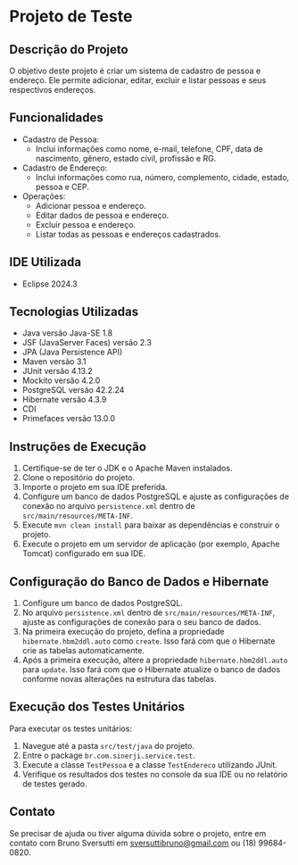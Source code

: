 # Projeto de Teste


## Descrição do Projeto

O objetivo deste projeto é criar um sistema de cadastro de pessoa e endereço. Ele permite adicionar, editar, excluir e listar pessoas e seus respectivos endereços.

## Funcionalidades

- Cadastro de Pessoa:
  - Inclui informações como nome, e-mail, telefone, CPF, data de nascimento, gênero, estado civil, profissão e RG.
- Cadastro de Endereço:
  - Inclui informações como rua, número, complemento, cidade, estado, pessoa e CEP.
- Operações:
  - Adicionar pessoa e endereço.
  - Editar dados de pessoa e endereço.
  - Excluir pessoa e endereço.
  - Listar todas as pessoas e endereços cadastrados.

## IDE Utilizada

- Eclipse 2024.3

## Tecnologias Utilizadas

- Java versão Java-SE 1.8
- JSF (JavaServer Faces) versão 2.3
- JPA (Java Persistence API)
- Maven versão 3.1
- JUnit versão 4.13.2
- Mockito versão 4.2.0
- PostgreSQL versão 42.2.24
- Hibernate versão 4.3.9
- CDI
- Primefaces versão 13.0.0

## Instruções de Execução

1. Certifique-se de ter o JDK e o Apache Maven instalados.
2. Clone o repositório do projeto.
3. Importe o projeto em sua IDE preferida.
4. Configure um banco de dados PostgreSQL e ajuste as configurações de conexão no arquivo `persistence.xml` dentro de `src/main/resources/META-INF`.
5. Execute `mvn clean install` para baixar as dependências e construir o projeto.
6. Execute o projeto em um servidor de aplicação (por exemplo, Apache Tomcat) configurado em sua IDE.

## Configuração do Banco de Dados e Hibernate

1. Configure um banco de dados PostgreSQL.
2. No arquivo `persistence.xml` dentro de `src/main/resources/META-INF`, ajuste as configurações de conexão para o seu banco de dados.
3. Na primeira execução do projeto, defina a propriedade `hibernate.hbm2ddl.auto` como `create`. Isso fará com que o Hibernate crie as tabelas automaticamente.
4. Após a primeira execução, altere a propriedade `hibernate.hbm2ddl.auto` para `update`. Isso fará com que o Hibernate atualize o banco de dados conforme novas alterações na estrutura das tabelas.

## Execução dos Testes Unitários

Para executar os testes unitários:

1. Navegue até a pasta `src/test/java` do projeto.
2. Entre o package `br.com.sinerji.service.test`.
3. Execute a classe `TestPessoa` e a classe `TestEndereco` utilizando JUnit.
4. Verifique os resultados dos testes no console da sua IDE ou no relatório de testes gerado.

## Contato

Se precisar de ajuda ou tiver alguma dúvida sobre o projeto, entre em contato com Bruno Sversutti em sversuttibruno@gmail.com ou (18) 99684-0820.

